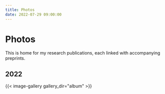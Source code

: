 ```yaml
---
title: Photos
date: 2022-07-29 09:00:00
---
```

# Photos
This is home for my research publications, each linked with accompanying preprints.

## 2022

{{< image-gallery gallery_dir="album" >}}